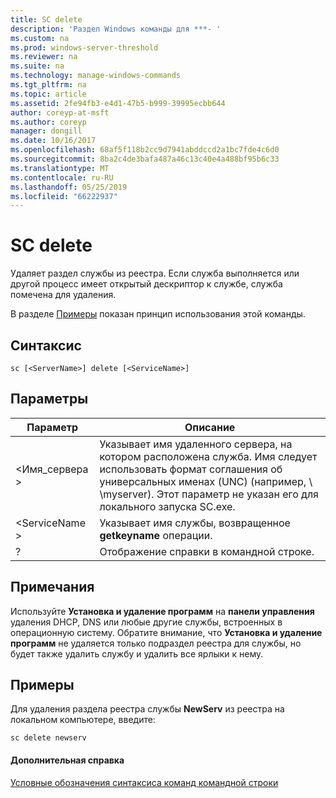 ```yaml
---
title: SC delete
description: 'Раздел Windows команды для ***- '
ms.custom: na
ms.prod: windows-server-threshold
ms.reviewer: na
ms.suite: na
ms.technology: manage-windows-commands
ms.tgt_pltfrm: na
ms.topic: article
ms.assetid: 2fe94fb3-e4d1-47b5-b999-39995ecbb644
author: coreyp-at-msft
ms.author: coreyp
manager: dongill
ms.date: 10/16/2017
ms.openlocfilehash: 68af5f118b2cc9d7941abddccd2a1bc7fde4c6d0
ms.sourcegitcommit: 8ba2c4de3bafa487a46c13c40e4a488bf95b6c33
ms.translationtype: MT
ms.contentlocale: ru-RU
ms.lasthandoff: 05/25/2019
ms.locfileid: "66222937"
---
```

# <a name="sc-delete"></a>SC delete



Удаляет раздел службы из реестра. Если служба выполняется или другой процесс имеет открытый дескриптор к службе, служба помечена для удаления.

В разделе [Примеры](#examples) показан принцип использования этой команды.

## <a name="syntax"></a>Синтаксис

```
sc [<ServerName>] delete [<ServiceName>]
```

## <a name="parameters"></a>Параметры

|Параметр|Описание|
|---------|-----------|
|\<Имя_сервера >|Указывает имя удаленного сервера, на котором расположена служба. Имя следует использовать формат соглашения об универсальных именах (UNC) (например, \\ \\myserver). Этот параметр не указан его для локального запуска SC.exe.|
|\<ServiceName >|Указывает имя службы, возвращенное **getkeyname** операции.|
|?|Отображение справки в командной строке.|

## <a name="remarks"></a>Примечания

Используйте **Установка и удаление программ** на **панели управления** удаления DHCP, DNS или любые другие службы, встроенных в операционную систему. Обратите внимание, что **Установка и удаление программ** не удаляется только подраздел реестра для службы, но будет также удалить службу и удалить все ярлыки к нему.

## <a name="examples"></a>Примеры

Для удаления раздела реестра службы **NewServ** из реестра на локальном компьютере, введите:
```
sc delete newserv
```

#### <a name="additional-references"></a>Дополнительная справка

[Условные обозначения синтаксиса команд командной строки](command-line-syntax-key.md)